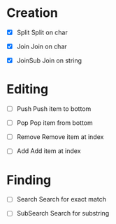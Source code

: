 Creation
========

 - [x] Split
 	Split on char

 - [x] Join
 	Join on char

 - [x] JoinSub
 	Join on string

Editing
=======

 - [ ] Push
 	Push item to bottom

 - [ ] Pop
 	Pop item from bottom

 - [ ] Remove 
 	Remove item at index

 - [ ] Add
 	Add item at index

Finding
=======

 - [ ] Search
 	Search for exact match

 - [ ] SubSearch
 	Search for substring
